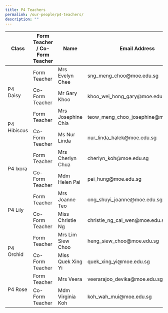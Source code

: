 ```yaml
---
title: P4 Teachers
permalink: /our-people/p4-teachers/
description: ""
---
```

<table>
<thead>
  <tr>
    <th>Class</th>
    <th>Form Teacher / Co-Form Teacher</th>
    <th>Name</th>
    <th>Email Address</th>
  </tr>
</thead>
<tbody>
  <tr>
    <td rowspan="2"><br><br>P4 Daisy</td>
    <td>Form Teacher</td>
    <td>Mrs Evelyn Chee</td>
    <td>sng_meng_choo@moe.edu.sg</td>
  </tr>
  <tr>
    <td>Co-Form Teacher</td>
    <td>Mr Gary Khoo</td>
    <td>khoo_wei_hong_gary@moe.edu.sg</td>
  </tr>
  <tr>
    <td rowspan="2">P4 Hibiscus      </td>
    <td>Form Teacher</td>
    <td>Mrs Josephine Chia</td>
    <td>teow_meng_choo_josephine@moe.edu.sg</td>
  </tr>
  <tr>
    <td>Co-Form Teacher</td>
    <td>Ms Nur Linda</td>
    <td>nur_linda_halek@moe.edu.sg</td>
  </tr>
  <tr>
    <td rowspan="2">P4 Ixora</td>
    <td>Form Teacher</td>
    <td>Mrs Cherlyn Chua</td>
    <td>cherlyn_koh@moe.edu.sg</td>
  </tr>
  <tr>
    <td>Co-Form Teacher</td>
    <td>Mdm Helen Pai</td>
    <td>pai_hung@moe.edu.sg</td>
  </tr>
  <tr>
    <td rowspan="2">P4 Lily</td>
    <td>Form Teacher</td>
    <td>Mrs Joanne Teo</td>
    <td>ong_shuyi_joanne@moe.edu.sg</td>
  </tr>
  <tr>
    <td>Co-Form Teacher</td>
    <td>Miss Christie Ng</td>
    <td>christie_ng_cai_wen@moe.edu.sg</td>
  </tr>
  <tr>
    <td rowspan="2">P4 Orchid</td>
    <td>Form Teacher</td>
    <td>Mrs Lim Siew Choo</td>
    <td>heng_siew_choo@moe.edu.sg</td>
  </tr>
  <tr>
    <td>Co-Form Teacher</td>
    <td>Miss Quek Xing Yi</td>
    <td>quek_xing_yi@moe.edu.sg</td>
  </tr>
  <tr>
    <td rowspan="2">P4 Rose</td>
    <td>Form Teacher</td>
    <td>Mrs Veera</td>
    <td>veerarajoo_devika@moe.edu.sg</td>
  </tr>
  <tr>
    <td>Co-Form Teacher</td>
    <td>Mdm Virginia Koh</td>
    <td>koh_wah_mui@moe.edu.sg</td>
  </tr>
</tbody>
</table>